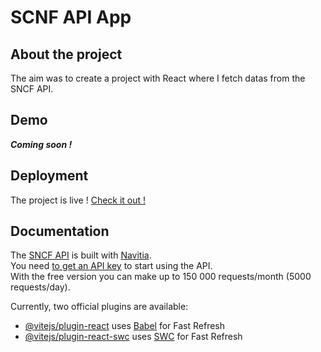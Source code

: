 # SCNF API App
<!-- ABOUT THE PROJECT -->

## About the project

The aim was to create a project with React where I fetch datas from the SNCF API.

## Demo

***Coming soon !***

## Deployment

The project is live ! [Check it out !](https://sncf-api-project-by-kai.vercel.app/)

## Documentation

The [SNCF API](https://numerique.sncf.com/startup/api/) is built with [Navitia](https://doc.navitia.io/#getting-started).<br/>
You need [to get an API key](https://numerique.sncf.com/startup/api/token-developpeur/) to start using the API.<br/>
With the free version you can make up to 150 000 requests/month (5000 requests/day).

Currently, two official plugins are available:

- [@vitejs/plugin-react](https://github.com/vitejs/vite-plugin-react/blob/main/packages/plugin-react/README.md) uses [Babel](https://babeljs.io/) for Fast Refresh
- [@vitejs/plugin-react-swc](https://github.com/vitejs/vite-plugin-react-swc) uses [SWC](https://swc.rs/) for Fast Refresh

